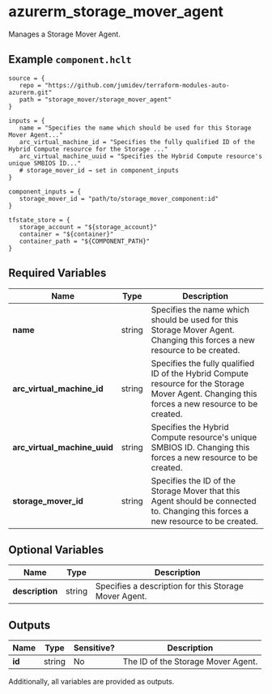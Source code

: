 # azurerm_storage_mover_agent

Manages a Storage Mover Agent.

## Example `component.hclt`

```hcl
source = {
   repo = "https://github.com/jumidev/terraform-modules-auto-azurerm.git"   
   path = "storage_mover/storage_mover_agent"   
}

inputs = {
   name = "Specifies the name which should be used for this Storage Mover Agent..."   
   arc_virtual_machine_id = "Specifies the fully qualified ID of the Hybrid Compute resource for the Storage ..."   
   arc_virtual_machine_uuid = "Specifies the Hybrid Compute resource's unique SMBIOS ID..."   
   # storage_mover_id → set in component_inputs
}

component_inputs = {
   storage_mover_id = "path/to/storage_mover_component:id"   
}

tfstate_store = {
   storage_account = "${storage_account}"   
   container = "${container}"   
   container_path = "${COMPONENT_PATH}"   
}

```

## Required Variables

| Name | Type |  Description |
| ---- | --------- |  ----------- |
| **name** | string |  Specifies the name which should be used for this Storage Mover Agent. Changing this forces a new resource to be created. | 
| **arc_virtual_machine_id** | string |  Specifies the fully qualified ID of the Hybrid Compute resource for the Storage Mover Agent. Changing this forces a new resource to be created. | 
| **arc_virtual_machine_uuid** | string |  Specifies the Hybrid Compute resource's unique SMBIOS ID. Changing this forces a new resource to be created. | 
| **storage_mover_id** | string |  Specifies the ID of the Storage Mover that this Agent should be connected to. Changing this forces a new resource to be created. | 

## Optional Variables

| Name | Type |  Description |
| ---- | --------- |  ----------- |
| **description** | string |  Specifies a description for this Storage Mover Agent. | 



## Outputs

| Name | Type | Sensitive? | Description |
| ---- | ---- | --------- | --------- |
| **id** | string | No  | The ID of the Storage Mover Agent. | 

Additionally, all variables are provided as outputs.
